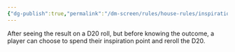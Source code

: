 ```yaml
---
{"dg-publish":true,"permalink":"/dm-screen/rules/house-rules/inspiration-permits-reroll/"}
---
```


After seeing the result on a D20 roll, but before knowing the outcome, a player can choose to spend their inspiration point and reroll the D20.